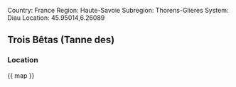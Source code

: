 Country: France
Region: Haute-Savoie
Subregion: Thorens-Glieres
System: Diau
Location: 45.95014,6.26089

## Trois Bêtas (Tanne des)

### Location

{{ map }}
